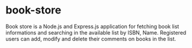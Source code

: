 # book-store

Book store is a Node.js and Express.js application for fetching book list informations and searching in the available list by ISBN, Name.
Registered users can add, modify and delete their comments on books in the list.

